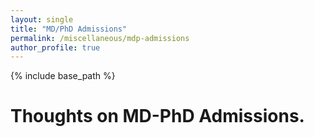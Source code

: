 ```yaml
---
layout: single
title: "MD/PhD Admissions"
permalink: /miscellaneous/mdp-admissions
author_profile: true
---
```


{% include base_path %}

# Thoughts on MD-PhD Admissions.

